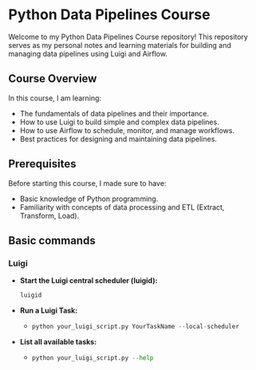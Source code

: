 # Python Data Pipelines Course

Welcome to my Python Data Pipelines Course repository! This repository serves as my personal notes and learning materials for building and managing data pipelines using Luigi and Airflow.

## Course Overview

In this course, I am learning:
- The fundamentals of data pipelines and their importance.
- How to use Luigi to build simple and complex data pipelines.
- How to use Airflow to schedule, monitor, and manage workflows.
- Best practices for designing and maintaining data pipelines.

## Prerequisites

Before starting this course, I made sure to have:
- Basic knowledge of Python programming.
- Familiarity with concepts of data processing and ETL (Extract, Transform, Load).

## Basic commands
### Luigi
- **Start the Luigi central scheduler (luigid):**
  ```sh
  luigid
- **Run a Luigi Task:**
  - ```py 
    python your_luigi_script.py YourTaskName --local-scheduler
- **List all available tasks:**
  - ```py 
    python your_luigi_script.py --help